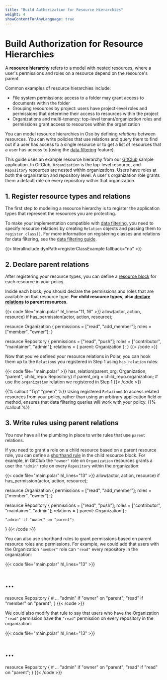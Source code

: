 ```yaml
---
title: "Build Authorization for Resource Hierarchies"
weight: 4
showContentForAnyLanguage: true
---
```


# Build Authorization for Resource Hierarchies

A **resource hierarchy** refers to a model with nested resources, where a user's permissions and roles on a resource depend on the resource's parent.

Common examples of resource hierarchies include:
- File system permissions: access to a folder may grant access to documents within the folder
- Grouping resources by project: users have project-level roles and permissions that determine their access to resources within the project
- Organizations and multi-tenancy: top-level tenant/organization roles and permissions grant access to resources within the organization


You can model resource hierarchies in Oso by defining *relations* between resources.
You can write policies that use relations and query them to find out if a user has access to a single resource or to get a list of resources that a user has access to (using the [data filtering](guides/data_filtering) feature).

This guide uses an example resource hierarchy from our [GitClub][] sample application.
In GitClub, `Organization` is the top-level resource, and `Repository` resources are nested within organizations.
Users have roles at both the organization and repository level. A user's organization role grants them a default role on every repository within that organization.

[GitClub]: https://github.com/osohq/gitclub

## 1. Register resource types and relations

The first step to modeling a resource hierarchy is to register the application types that represent the resources you are protecting.

To make your implementation compatible with [data filtering](guides/data_filtering), you need to specify resource relations by creating `Relation` objects and passing them to `register_class()`. For more information on registering classes and relations for data filtering, see the [data filtering guide](guides/data_filtering#relations).

<!-- GitClub has three resource types (`Organization`, `Repository`, and `Issue`), which  -->
{{< literalInclude dynPath=registerClassExample
                   fallback="no" >}}

## 2. Declare parent relations

After registering your resource types, you can define a [resource block](reference/polar/polar-syntax#actor-and-resource-blocks) for each resource in your policy.

Inside each block, you should declare the permissions and roles that are available on that resource type.
**For child resource types, also [declare relations](reference/polar/polar-syntax#relation-declarations) to parent resources.**

{{< code file="main.polar" hl_lines="11, 16" >}}
allow(actor, action, resource) if has_permission(actor, action, resource);

resource Organization {
    permissions = ["read", "add_member"];
    roles = ["member", "owner"];
}

resource Repository {
    permissions = ["read", "push"];
    roles = ["contributor", "maintainer", "admin"];
    relations = { parent: Organization };
}
{{< /code >}}

Now that you've defined your resource relations in Polar, you can hook them up to the `Relation`s you registered in Step 1 using `has_relation` rules:

{{< code file="main.polar" >}}
has_relation(parent_org: Organization, "parent", child_repo: Repository) if
    parent_org = child_repo.organization;    # use the `organization` relation we registered in Step 1
{{< /code >}}

{{% callout "Tip" "green" %}}
Using registered `Relation`s to access related resources from your policy, rather than using an arbitrary application field or method, ensures that data filtering queries will work with your policy.
{{% /callout %}}

## 3. Write rules using parent relations

You now have all the plumbing in place to write rules that use `parent` relations.

If you need to grant a role on a child resource based on a parent resource role, you can define a [shorthand rule](reference/polar/polar-syntax#shorthand-rules) in the child resource block. For example, in GitClub the `"owner"` role on `Organization` resources grants a user the `"admin"` role on every `Repository` within the organization:

{{< code file="main.polar" hl_lines="13" >}}
allow(actor, action, resource) if has_permission(actor, action, resource);

resource Organization {
    permissions = ["read", "add_member"];
    roles = ["member", "owner"];
}

resource Repository {
    permissions = ["read", "push"];
    roles = ["contributor", "maintainer", "admin"];
    relations = { parent: Organization };

    "admin" if "owner" on "parent";
}
{{< /code >}}

You can also use shorthand rules to grant permissions based on parent resource roles and permissions.
For example, we could add that users with the Organization `"member"` role can `"read"` every repository in the organization:


{{< code file="main.polar" hl_lines="13" >}}
# ...
resource Repository {
    # ...
    "admin" if "owner" on "parent";
    "read" if "member" on "parent";
}
{{< /code >}}

We could also modify that rule to say that users who have the Organization `"read"` permission have the `"read"` permission on every repository in the organization.

{{< code file="main.polar" hl_lines="13" >}}
# ...
resource Repository {
    # ...
    "admin" if "owner" on "parent";
    "read" if "read" on "parent";
}
{{< /code >}}
